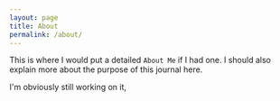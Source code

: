 ```yaml
---
layout: page
title: About
permalink: /about/
---
```

This is where I would put a detailed `About Me` if I had one. I should also explain more about the purpose of this journal here.

I'm obviously still working on it,
